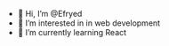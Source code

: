 - 👋 Hi, I’m @Efryed
- 👀 I’m interested in in web development 
- 🌱 I’m currently learning React
<!---
Efryed/Efryed is a ✨ special ✨ repository because its `README.md` (this file) appears on your GitHub profile.
You can click the Preview link to take a look at your changes.
--->
